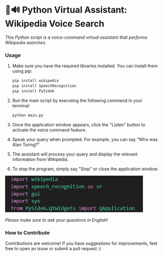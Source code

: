 # 🐍🔊 Python Virtual Assistant: Wikipedia Voice Search

_This Python script is a voice-command virtual assistant that performs Wikipedia searches._

### Usage

1. Make sure you have the required libraries installed. You can install them using pip:
    ```sh
    pip install wikipedia
    pip install SpeechRecognition
    pip install PySide6
    ```

2. Run the main script by executing the following command in your terminal:
    ```sh
    python main.py
    ```
3. Once the application window appears, click the "Listen" button to activate the voice command feature.
4. Speak your query when prompted. For example, you can say "Who was Alan Turing?".
5. The assistant will process your query and display the relevant information from Wikipedia.
6. To stop the program, simply say "Stop" or close the application window.


![Requirements Diagram](media/requirements.png)

_Please make sure to ask your questions in English!_

### How to Contribute

Contributions are welcome! If you have suggestions for improvements, feel free to open an issue or submit a pull request :)
